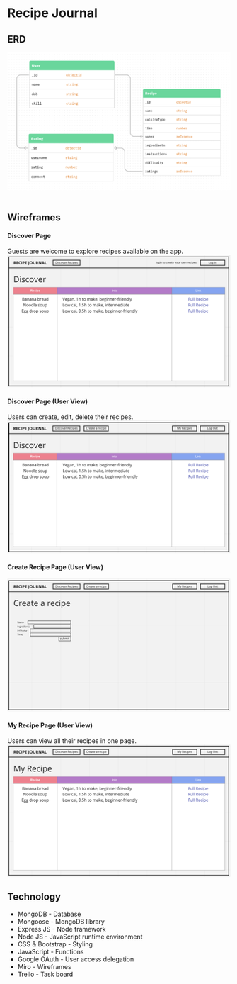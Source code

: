 # Recipe Journal

## ERD

![ERD](/public/stylesheets/images/newerd1.png)
<br><br>

## Wireframes

#### Discover Page

Guests are welcome to explore recipes available on the app.
![discover](/public/stylesheets/images/discover.png)
<br>

#### Discover Page (User View)

Users can create, edit, delete their recipes.
![user discover](/public/stylesheets/images/userdiscover.png)
<br>

#### Create Recipe Page (User View)

![create recipe page](/public/stylesheets/images/createrecipe.png)
<br>

#### My Recipe Page (User View)

Users can view all their recipes in one page.
![my recipe](/public/stylesheets/images/myrecipe.png)
<br>

## Technology

- MongoDB - Database
- Mongoose - MongoDB library
- Express JS - Node framework
- Node JS - JavaScript runtime environment
- CSS & Bootstrap - Styling
- JavaScript - Functions
- Google OAuth - User access delegation
- Miro - Wireframes
- Trello - Task board
